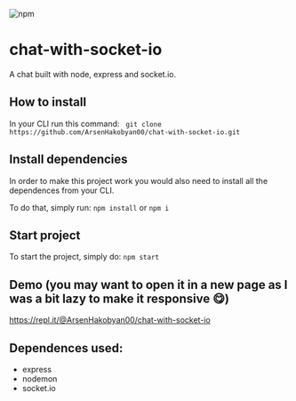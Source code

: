![npm](https://img.shields.io/npm/v/chat-with-socket-io)

# chat-with-socket-io

A chat built with node, express and socket.io.

## How to install

In your CLI run this command:
``` git clone https://github.com/ArsenHakobyan00/chat-with-socket-io.git```

## Install dependencies

In order to make this project work you would also need to install all the dependences from your CLI.

To do that, simply run: ```npm install``` or ``` npm i ```

## Start project

To start the project, simply do: ``` npm start ```

## Demo (you may want to open it in a new page as I was a bit lazy to make it responsive 😋)

<https://repl.it/@ArsenHakobyan00/chat-with-socket-io> 


## Dependences used:

- express
- nodemon
- socket.io
